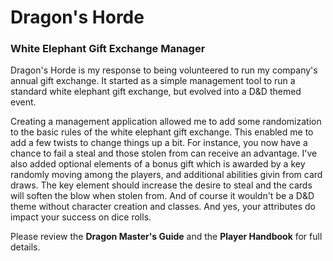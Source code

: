# Dragon's Horde
### White Elephant Gift Exchange Manager

Dragon's Horde is my response to being volunteered to run my company's annual gift exchange. It started as a simple management tool to run a standard white elephant gift exchange, but evolved into a D&D themed event.

Creating a management application allowed me to add some randomization to the basic rules of the white elephant gift exchange. This enabled me to add a few twists to change things up a bit. For instance, you now have a chance to fail a steal and those stolen from can receive an advantage. I've also added optional elements of a bonus gift which is awarded by a key randomly moving among the players, and additional abilities givin from card draws. The key element should increase the desire to steal and the cards will soften the blow when stolen from. And of course it wouldn't be a D&D theme without character creation and classes. And yes, your attributes do impact your success on dice rolls.

Please review the **Dragon Master's Guide** and the **Player Handbook** for full details.
